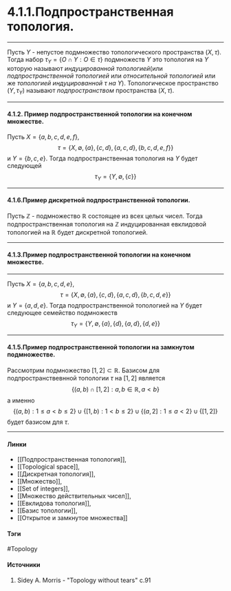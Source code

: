 # 4.1.1.Подпространственная топология.
***
Пусть $Y$ - непустое подмножество топологического пространства $(X,\tau)$. Тогда набор $\tau_{Y}=\{O\cap Y:O\in\tau\}$ подмножеств $Y$ это топология на $Y$ которую называют *индуцированной топологией*(или *подпространственной топологией* или *относительной топологией* или же *топологией индуцированной $\tau$ на $Y$*). Топологическое пространство $(Y,\tau_{Y})$ называют *подпространством* пространства $(X,\tau)$.
***
#### 4.1.2. Пример подпространственной топологии на конечном множестве.
Пусть $X=\{a,b,c,d,e,f\}$, 
$$\tau=\{X,\emptyset,\{a\},\{c,d\},\{a,c,d\},\{b,c,d,e,f\}\}$$  и $Y=\{b,c,e\}$. Тогда подпространственная топология на $Y$ будет следующей $$\tau_{Y}=\{Y,\emptyset,\{c\}\}$$
***
#### 4.1.6.Пример дискретной подпространственной топологии.
Пусть $\mathbb{Z}$ - подмножество $\mathbb{R}$ состоящее из всех целых чисел. Тогда подпространственная топология на $\mathbb{Z}$ индуцированная евклидовой топологией на $\mathbb{R}$ будет дискретной топологией.
***
#### 4.1.3.Пример подпространственной топологии на конечном множестве.
***
Пусть $X=\{a,b,c,d,e\}$,
$$\tau=\{X,\emptyset,\{a\},\{c,d\},\{a,c,d\},\{b,c,d,e\}\}$$ и $Y=\{a,d,e\}$. Тогда подпространственной топологией на $Y$ будет следующее семейство подмножеств 
$$\tau_{Y}=\{Y,\emptyset,\{a\},\{d\},\{a,d\},\{d,e\}\}$$
***
#### 4.1.5.Пример подпространственной топологии на замкнутом подмножестве.
Рассмотрим подмножество $[1,2]\subset\mathbb{R}$. Базисом для подпространствевнной топологии $\tau$ на $[1,2]$ является
$$\{(a,b)\cap[1,2]:a,b\in\mathbb{R},a<b\}$$ а именно 
$$\{(a,b):1\leq a<b\leq2\}\cup\{[1,b):1<b\leq2\}\cup\{(a,2]:1\leq a<2\}\cup\{[1,2]\}$$ будет базисом для $\tau$.
***
#### Линки
- [[Подпространственная топология]],
- [[Topological space]],
- [[Дискретная топология]],
- [[Множество]],
- [[Set of integers]],
- [[Множество действительных чисел]],
- [[Евклидова топология]],
- [[Базис топологии]],
- [[Открытое и замкнутое множества]]
#### Тэги 
 #Topology
#### Источники
1. Sidey A. Morris - "Topology without tears" c.91
